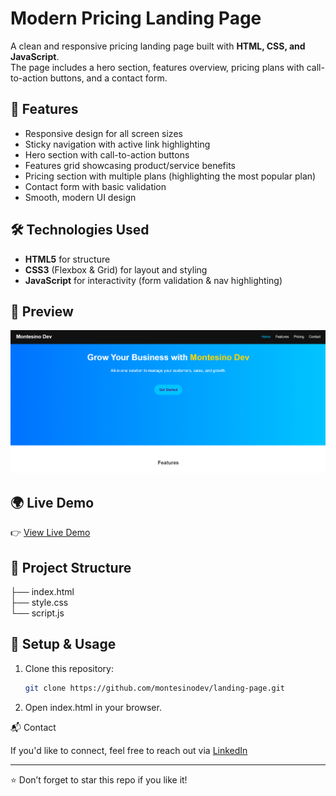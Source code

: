 # Modern Pricing Landing Page  

A clean and responsive pricing landing page built with **HTML, CSS, and JavaScript**.  
The page includes a hero section, features overview, pricing plans with call-to-action buttons, and a contact form.  

## 🚀 Features  
- Responsive design for all screen sizes  
- Sticky navigation with active link highlighting  
- Hero section with call-to-action buttons  
- Features grid showcasing product/service benefits  
- Pricing section with multiple plans (highlighting the most popular plan)  
- Contact form with basic validation  
- Smooth, modern UI design  

## 🛠️ Technologies Used  
- **HTML5** for structure  
- **CSS3** (Flexbox & Grid) for layout and styling  
- **JavaScript** for interactivity (form validation & nav highlighting)  

## 📸 Preview  
![Screenshot](assets/screenshot.png)    

## 🌍 Live Demo  
👉 [View Live Demo](https://montesinodev.github.io/landing-page/)  

## 📂 Project Structure  
├── index.html  
├── style.css  
└── script.js


## 🔧 Setup & Usage  
1. Clone this repository:  
   ```bash
   git clone https://github.com/montesinodev/landing-page.git

2. Open index.html in your browser.

📬 Contact

If you'd like to connect, feel free to reach out via [LinkedIn](https://www.linkedin.com/in/marlon-m-324a70147)

---

⭐ Don’t forget to star this repo if you like it!